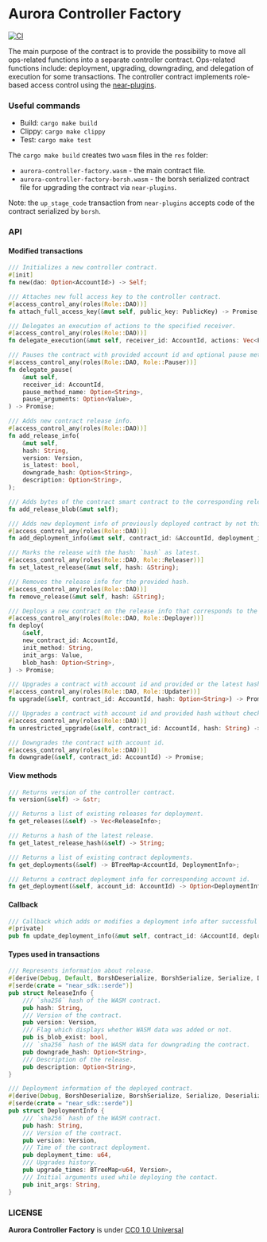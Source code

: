 # Aurora Controller Factory

[![CI](https://github.com/aurora-is-near/aurora-controller-factory/actions/workflows/rust.yml/badge.svg?branch=master)](https://github.com/aurora-is-near/aurora-controller-factory/actions/workflows/rust.yml)

The main purpose of the contract is to provide the possibility to move all ops-related
functions into a separate controller contract. Ops-related functions include: deployment,
upgrading, downgrading, and delegation of execution for some transactions. The controller
contract implements role-based access control using the [near-plugins].

### Useful commands

- Build: `cargo make build`
- Clippy: `cargo make clippy`
- Test: `cargo make test`

The `cargo make build` creates two `wasm` files in the `res` folder:

- `aurora-controller-factory.wasm` - the main contract file.
- `aurora-controller-factory-borsh.wasm` - the borsh serialized contract file for upgrading the contract via
  `near-plugins`.

Note: the `up_stage_code` transaction from `near-plugins` accepts code of the contract serialized by `borsh`.

### API

#### Modified transactions

```rust
/// Initializes a new controller contract.
#[init]
fn new(dao: Option<AccountId>) -> Self;

/// Attaches new full access key to the controller contract.
#[access_control_any(roles(Role::DAO))]
fn attach_full_access_key(&mut self, public_key: PublicKey) -> Promise;

/// Delegates an execution of actions to the specified receiver.
#[access_control_any(roles(Role::DAO))]
fn delegate_execution(&mut self, receiver_id: AccountId, actions: Vec<FunctionCallArgs>) -> Promise;

/// Pauses the contract with provided account id and optional pause method name and pause arguments.
#[access_control_any(roles(Role::DAO, Role::Pauser))]
fn delegate_pause(
    &mut self,
    receiver_id: AccountId,
    pause_method_name: Option<String>,
    pause_arguments: Option<Value>,
) -> Promise;

/// Adds new contract release info.
#[access_control_any(roles(Role::DAO))]
fn add_release_info(
    &mut self,
    hash: String,
    version: Version,
    is_latest: bool,
    downgrade_hash: Option<String>,
    description: Option<String>,
);

/// Adds bytes of the contract smart contract to the corresponding release info.
fn add_release_blob(&mut self);

/// Adds new deployment info of previously deployed contract by not this controller contract.
#[access_control_any(roles(Role::DAO))]
fn add_deployment_info(&mut self, contract_id: &AccountId, deployment_info: &DeploymentInfo);

/// Marks the release with the hash: `hash` as latest.
#[access_control_any(roles(Role::DAO, Role::Releaser))]
fn set_latest_release(&mut self, hash: &String);

/// Removes the release info for the provided hash.
#[access_control_any(roles(Role::DAO))]
fn remove_release(&mut self, hash: &String);

/// Deploys a new contract on the release info that corresponds to the provided hash or the latest.
#[access_control_any(roles(Role::DAO, Role::Deployer))]
fn deploy(
    &self,
    new_contract_id: AccountId,
    init_method: String,
    init_args: Value,
    blob_hash: Option<String>,
) -> Promise;

/// Upgrades a contract with account id and provided or the latest hash.
#[access_control_any(roles(Role::DAO, Role::Updater))]
fn upgrade(&self, contract_id: AccountId, hash: Option<String>) -> Promise;

/// Upgrades a contract with account id and provided hash without checking version.
#[access_control_any(roles(Role::DAO))]
fn unrestricted_upgrade(&self, contract_id: AccountId, hash: String) -> Promise;

/// Downgrades the contract with account id.
#[access_control_any(roles(Role::DAO))]
fn downgrade(&self, contract_id: AccountId) -> Promise;
```

#### View methods

```rust
/// Returns version of the controller contract.
fn version(&self) -> &str;

/// Returns a list of existing releases for deployment.
fn get_releases(&self) -> Vec<ReleaseInfo>;

/// Returns a hash of the latest release.
fn get_latest_release_hash(&self) -> String;

/// Returns a list of existing contract deployments.
fn get_deployments(&self) -> BTreeMap<AccountId, DeploymentInfo>;

/// Returns a contract deployment info for corresponding account id.
fn get_deployment(&self, account_id: AccountId) -> Option<DeploymentInfo>;
```

#### Callback

```rust
/// Callback which adds or modifies a deployment info after successful deployment or upgrading of new contract.
#[private]
pub fn update_deployment_info(&mut self, contract_id: &AccountId, deployment_info: &DeploymentInfo);
```

#### Types used in transactions

```rust
/// Represents information about release.
#[derive(Debug, Default, BorshDeserialize, BorshSerialize, Serialize, Deserialize, Eq, PartialEq)]
#[serde(crate = "near_sdk::serde")]
pub struct ReleaseInfo {
    /// `sha256` hash of the WASM contract.
    pub hash: String,
    /// Version of the contract.
    pub version: Version,
    /// Flag which displays whether WASM data was added or not.
    pub is_blob_exist: bool,
    /// `sha256` hash of the WASM data for downgrading the contract.
    pub downgrade_hash: Option<String>,
    /// Description of the release.
    pub description: Option<String>,
}

/// Deployment information of the deployed contract.
#[derive(Debug, BorshDeserialize, BorshSerialize, Serialize, Deserialize)]
#[serde(crate = "near_sdk::serde")]
pub struct DeploymentInfo {
    /// `sha256` hash of the WASM contract.
    pub hash: String,
    /// Version of the contract.
    pub version: Version,
    /// Time of the contract deployment.
    pub deployment_time: u64,
    /// Upgrades history.
    pub upgrade_times: BTreeMap<u64, Version>,
    /// Initial arguments used while deploying the contact.
    pub init_args: String,
}
```

[near-plugins]: https://github.com/aurora-is-near/near-plugins

### LICENSE

**Aurora Controller Factory** is under [CC0 1.0 Universal](LICENSE)
